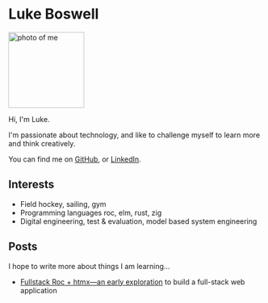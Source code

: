 
# Luke Boswell

<img src="/photo.jpeg" alt="photo of me" width="150px">

Hi, I'm Luke. 

I'm passionate about technology, and like to challenge myself to learn more and think creatively.

You can find me on [GitHub](https://github.com/lukewilliamboswell), or [LinkedIn](https://www.linkedin.com/in/lukewilliamboswell/).

## Interests

- Field hockey, sailing, gym
- Programming languages roc, elm, rust, zig
- Digital engineering, test & evaluation, model based system engineering  

## Posts

I hope to write more about things I am learning...

- [Fullstack Roc + htmx—an early exploration](/roc-htmx-demo) to build a full-stack web application
